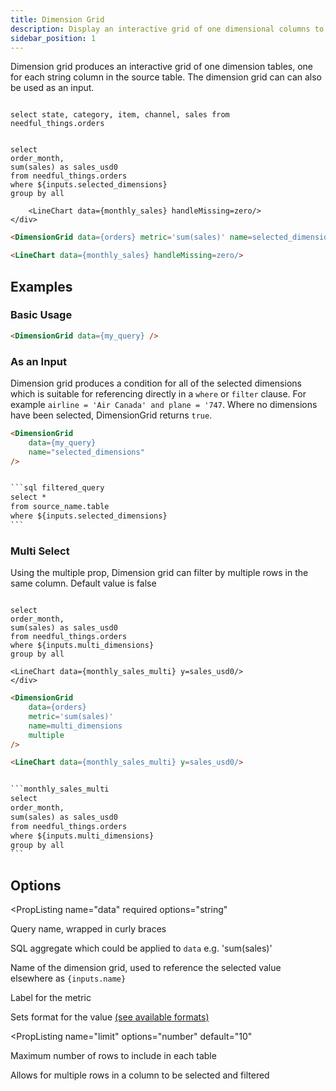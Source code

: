 ```yaml
---
title: Dimension Grid
description: Display an interactive grid of one dimensional columns to filter by many dimensions simultaneously.
sidebar_position: 1
---
```


Dimension grid produces an interactive grid of one dimension tables, one for each string column in the source table. The dimension grid can can also be used as an input. 

```orders

select state, category, item, channel, sales from needful_things.orders

```

```monthly_sales

select 
order_month, 
sum(sales) as sales_usd0 
from needful_things.orders 
where ${inputs.selected_dimensions}
group by all 
```

<DocTab>
    <div slot='preview'>
        <DimensionGrid data={orders} metric='sum(sales)' name=selected_dimensions /> 

        <LineChart data={monthly_sales} handleMissing=zero/> 
    </div>

````markdown
<DimensionGrid data={orders} metric='sum(sales)' name=selected_dimensions /> 

<LineChart data={monthly_sales} handleMissing=zero/>
````
</DocTab>

## Examples

### Basic Usage 

```html
<DimensionGrid data={my_query} />
```

### As an Input 

Dimension grid produces a condition for all of the selected dimensions which is suitable for referencing directly in a `where` or `filter` clause. For example `airline = 'Air Canada' and plane = '747`. Where no dimensions have been selected, DimensionGrid returns `true`. 

````html
<DimensionGrid 
    data={my_query} 
    name="selected_dimensions"
/>


```sql filtered_query
select *
from source_name.table
where ${inputs.selected_dimensions}
```
````

### Multi Select 

Using the multiple prop, Dimension grid can filter by multiple rows in the same column. Default value is false

```monthly_sales_multi

select 
order_month, 
sum(sales) as sales_usd0 
from needful_things.orders 
where ${inputs.multi_dimensions}
group by all 
```

<DocTab>
    <div slot='preview'>
    <DimensionGrid data={orders} metric='sum(sales)' name=multi_dimensions multiple/>

    <LineChart data={monthly_sales_multi} y=sales_usd0/> 
    </div>

````html
<DimensionGrid 
    data={orders} 
    metric='sum(sales)' 
    name=multi_dimensions 
    multiple
/>

<LineChart data={monthly_sales_multi} y=sales_usd0/> 


```monthly_sales_multi
select 
order_month, 
sum(sales) as sales_usd0 
from needful_things.orders
where ${inputs.multi_dimensions} 
group by all 
```
````
</DocTab>




## Options

<PropListing 
    name="data"
    required
    options="string"
>

Query name, wrapped in curly braces

</PropListing>
<PropListing 
    name="metric"
    options="string"
    default="count(*)"
>

SQL aggregate which could be applied to `data` e.g. 'sum(sales)'

</PropListing>
<PropListing 
    name="name"
    options="string"
>

Name of the dimension grid, used to reference the selected value elsewhere as `{inputs.name}`

</PropListing>
<PropListing 
    name="metricLabel"
    options="string"
>

Label for the metric

</PropListing>
<PropListing
    name="fmt"
    options="Excel-style format | built-in format | custom format"
>

Sets format for the value [(see available formats)](/core-concepts/formatting) 

</PropListing> 

<PropListing 
    name="limit"
    options="number"
    default="10"
>

Maximum number of rows to include in each table

</PropListing>
<PropListing 
    name="multiple"
    options="boolean"
    default="false"
>

Allows for multiple rows in a column to be selected and filtered

</PropListing>
